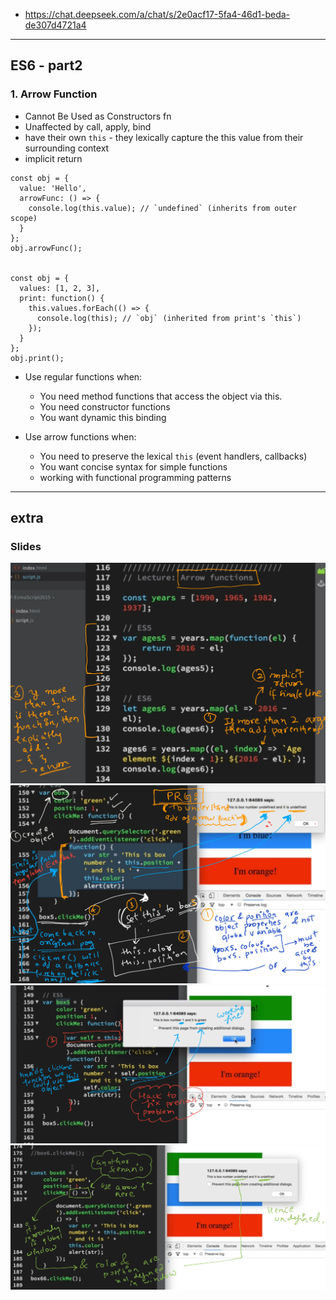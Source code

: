 - https://chat.deepseek.com/a/chat/s/2e0acf17-5fa4-46d1-beda-de307d4721a4

---

## ES6 - part2

### 1. Arrow Function

- Cannot Be Used as Constructors fn
- Unaffected by call, apply, bind
- have their own `this` - they lexically capture the this value from their surrounding context
- implicit return

```
const obj = {
  value: 'Hello',
  arrowFunc: () => {
    console.log(this.value); // `undefined` (inherits from outer scope)
  }
};
obj.arrowFunc();


const obj = {
  values: [1, 2, 3],
  print: function() {
    this.values.forEach(() => {
      console.log(this); // `obj` (inherited from print's `this`)
    });
  }
};
obj.print();
```

- Use regular functions when:
  - You need method functions that access the object via this.
  - You need constructor functions
  - You want dynamic this binding
- Use arrow functions when:

  - You need to preserve the lexical `this` (event handlers, callbacks)
  - You want concise syntax for simple functions
  - working with functional programming patterns

---

## extra

### Slides

![img](https://github.com/lekhrajdinkar/01-front-end-pack/blob/master/VanillaJS/NOTES_JS/asset/jonas/es6/06_1.jpg)
![img](https://github.com/lekhrajdinkar/01-front-end-pack/blob/master/VanillaJS/NOTES_JS/asset/jonas/es6/06_2.jpg)
![img](https://github.com/lekhrajdinkar/01-front-end-pack/blob/master/VanillaJS/NOTES_JS/asset/jonas/es6/06_3.jpg)
![img](https://github.com/lekhrajdinkar/01-front-end-pack/blob/master/VanillaJS/NOTES_JS/asset/jonas/es6/06_4.jpg)
